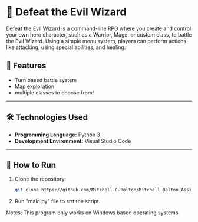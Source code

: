 # 📝 Defeat the Evil Wizard

Defeat the Evil Wizard is a command-line RPG where you create and control your own hero character, such as a Warrior, Mage, or custom class, to battle the Evil Wizard. Using a simple menu system, players can perform actions like attacking, using special abilities, and healing.

## 🔧 Features

- Turn based battle system
- Map exploration
- multiple classes to choose from!

---

## 🛠️ Technologies Used

- **Programming Language:** Python 3
- **Development Environment:** Visual Studio Code

---

## 🚀 How to Run

1. Clone the repository:
   ```bash
   git clone https://github.com/Mitchell-C-Bolton/Mitchell_Bolton_Assignmanet_3
   
2. Run "main.py" file to strt the script. 

Notes: This program only works on Windows based operating systems. 
